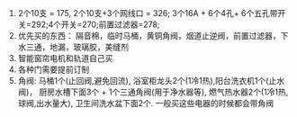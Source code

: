 1. 2个10支 = 175, 2个10支+3个网线口 = 326; 3个16A + 6个4孔+ 6个五孔带开关=292;4个开关=270;前置过滤器=278;
2. 优先买的东西： 隔音棉，临时马桶，黄铜角阀，烟道止逆阀，前置过滤器，下水三通，地漏，玻璃胶，美缝剂
3. 智能窗帘电机和轨道自己买
4. 各种门需要提前订制
5. 角阀: 马桶1个(止回阀,避免回流), 浴室柜龙头2个(1冷1热),阳台洗衣机1个(止水阀)， 厨房水槽下面3个 + 1个三通角阀(用于净水器等), 燃气热水器2个(1冷1热,球阀,出水量大),  卫生间洗水盆下面2个. 一般买这些电器的时候都会带角阀
